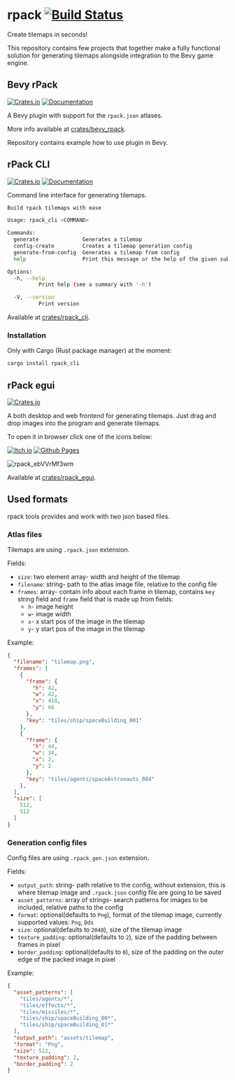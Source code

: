 # rpack [![Build Status](https://github.com/Leinnan/rpack/workflows/CI/badge.svg)](https://github.com/Leinnan/rpack/actions?workflow=CI)


Create tilemaps in seconds!

This repository contains few projects that together make a fully functional solution for generating tilemaps alongside integration to the Bevy game engine.

## Bevy rPack

[![Crates.io](https://img.shields.io/crates/v/bevy_rpack)](https://crates.io/crates/bevy_rpack)
[![Documentation](https://docs.rs/bevy_rpack/badge.svg)](https://docs.rs/bevy_rpack)

A Bevy plugin with support for the `rpack.json` atlases.

More info available at [crates/bevy_rpack](https://github.com/Leinnan/rpack/tree/master/crates/bevy_rpack).

Repository contains example how to use plugin in Bevy.

## rPack CLI

[![Crates.io](https://img.shields.io/crates/v/rpack_cli)](https://crates.io/crates/rpack_cli)
[![Documentation](https://docs.rs/rpack_cli/badge.svg)](https://docs.rs/rpack_cli)

Command line interface for generating tilemaps. 

```sh
Build rpack tilemaps with ease

Usage: rpack_cli <COMMAND>

Commands:
  generate              Generates a tilemap
  config-create         Creates a tilemap generation config
  generate-from-config  Generates a tilemap from config
  help                  Print this message or the help of the given subcommand(s)

Options:
  -h, --help
          Print help (see a summary with '-h')

  -V, --version
          Print version
```

Available at [crates/rpack_cli](https://github.com/Leinnan/rpack/tree/master/crates/rpack_cli).

### Installation

Only with Cargo (Rust package manager) at the moment:

```sh
cargo install rpack_cli
```

## rPack egui

[![Crates.io](https://img.shields.io/crates/v/rpack_egui)](https://crates.io/crates/rpack_egui)

A both desktop and web frontend for generating tilemaps. Just drag and drop images into the program and generate tilemaps.

To open it in browser click one of the icons below:

[![Itch.io](https://img.shields.io/badge/Itch-%23FF0B34.svg?style=for-the-badge&logo=Itch.io&logoColor=white)](https://mevlyshkin.itch.io/rpack)
[![Github Pages](https://img.shields.io/badge/github%20pages-121013?style=for-the-badge&logo=github&logoColor=white)](http://rpack.mevlyshkin.com/)

![rpack_ebVVrMf3wm](https://github.com/user-attachments/assets/bb015348-3c1f-46be-9312-963b4f39f9c0)

Available at [crates/rpack_egui](https://github.com/Leinnan/rpack/tree/master/crates/rpack_egui).


## Used formats

rpack tools provides and work with two json based files.

### Atlas files

Tilemaps are using `.rpack.json` extension. 

Fields:

- `size`: two element array- width and height of the tilemap
- `filename`: string- path to the atlas image file, relative to the config file
- `frames`: array- contain info about each frame in tilemap, contains `key` string field and `frame` field that is made up from fields:
  - `h`- image height 
  - `w`- image width
  - `x`- x start pos of the image in the tilemap 
  - `y`- y start pos of the image in the tilemap 

Example:

```json
{
  "filename": "tilemap.png",
  "frames": [
    {
      "frame": {
        "h": 42,
        "w": 42,
        "x": 418,
        "y": 66
      },
      "key": "tiles/ship/spaceBuilding_001"
    },
    {
      "frame": {
        "h": 44,
        "w": 34,
        "x": 2,
        "y": 2
      },
      "key": "tiles/agents/spaceAstronauts_004"
    },
  ],
  "size": [
    512,
    512
  ]
}
```

### Generation config files

Config files are using `.rpack_gen.json` extension. 

Fields:

- `output_path`: string- path relative to the config, without extension, this is where tilemap image and `.rpack.json` config file are going to be saved
- `asset_patterns`: array of strings- search patterns for images to be included, relative paths to the config
- `format`: optional(defaults to `Png`), format of the tilemap image, currently supported values: `Png`, `Dds`
- `size`: optional(defaults to `2048`), size of the tilemap image
- `texture_padding`: optional(defaults to `2`), size of the padding between frames in pixel
- `border_padding`: optional(defaults to `0`), size of the padding on the outer edge of the packed image in pixel


Example:

```json
{
  "asset_patterns": [
    "tiles/agents/*",
    "tiles/effects/*",
    "tiles/missiles/*",
    "tiles/ship/spaceBuilding_00*",
    "tiles/ship/spaceBuilding_01*"
  ],
  "output_path": "assets/tilemap",
  "format": "Png",
  "size": 512,
  "texture_padding": 2,
  "border_padding": 2
}
```
